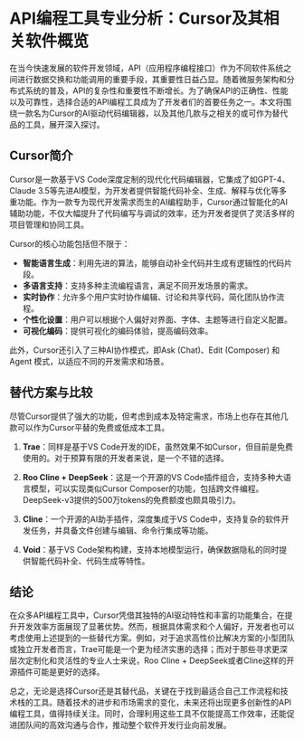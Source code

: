 
# API编程工具专业分析：Cursor及其相关软件概览

在当今快速发展的软件开发领域，API（应用程序编程接口）作为不同软件系统之间进行数据交换和功能调用的重要手段，其重要性日益凸显。随着微服务架构和分布式系统的普及，API的复杂性和重要性不断增长。为了确保API的正确性、性能以及可靠性，选择合适的API编程工具成为了开发者们的首要任务之一。本文将围绕一款名为Cursor的AI驱动代码编辑器，以及其他几款与之相关的或可作为替代品的工具，展开深入探讨。

## Cursor简介

Cursor是一款基于VS Code深度定制的现代化代码编辑器，它集成了如GPT-4、Claude 3.5等先进AI模型，为开发者提供智能代码补全、生成、解释与优化等多重功能。作为一款专为现代开发需求而生的AI编程助手，Cursor通过智能化的AI辅助功能，不仅大幅提升了代码编写与调试的效率，还为开发者提供了灵活多样的项目管理和协同工具。

Cursor的核心功能包括但不限于：

- **智能语言生成**：利用先进的算法，能够自动补全代码并生成有逻辑性的代码片段。
- **多语言支持**：支持多种主流编程语言，满足不同开发场景的需求。
- **实时协作**：允许多个用户实时协作编辑、讨论和共享代码，简化团队协作流程。
- **个性化设置**：用户可以根据个人偏好对界面、字体、主题等进行自定义配置。
- **可视化编码**：提供可视化的编码体验，提高编码效率。

此外，Cursor还引入了三种AI协作模式，即Ask (Chat)、Edit (Composer) 和 Agent 模式，以适应不同的开发需求和场景。

## 替代方案与比较

尽管Cursor提供了强大的功能，但考虑到成本及特定需求，市场上也存在其他几款可以作为Cursor平替的免费或低成本工具。

1. **Trae**：同样是基于VS Code开发的IDE，虽然效果不如Cursor，但目前是免费使用的。对于预算有限的开发者来说，是一个不错的选择。

2. **Roo Cline + DeepSeek**：这是一个开源的VS Code插件组合，支持多种大语言模型，可以实现类似Cursor Composer的功能，包括跨文件编程。DeepSeek-v3提供的500万tokens的免费额度也颇具吸引力。

3. **Cline**：一个开源的AI助手插件，深度集成于VS Code中，支持复杂的软件开发任务，并具备文件创建与编辑、命令行集成等功能。

4. **Void**：基于VS Code架构构建，支持本地模型运行，确保数据隐私的同时提供智能代码补全、代码生成等特性。

## 结论

在众多API编程工具中，Cursor凭借其独特的AI驱动特性和丰富的功能集合，在提升开发效率方面展现了显著优势。然而，根据具体需求和个人偏好，开发者也可以考虑使用上述提到的一些替代方案。例如，对于追求高性价比解决方案的小型团队或独立开发者而言，Trae可能是一个更为经济实惠的选择；而对于那些寻求更深层次定制化和灵活性的专业人士来说，Roo Cline + DeepSeek或者Cline这样的开源插件可能是更好的选择。

总之，无论是选择Cursor还是其替代品，关键在于找到最适合自己工作流程和技术栈的工具。随着技术的进步和市场需求的变化，未来还将出现更多创新性的API编程工具，值得持续关注。同时，合理利用这些工具不仅能提高工作效率，还能促进团队间的高效沟通与合作，推动整个软件开发行业向前发展。
